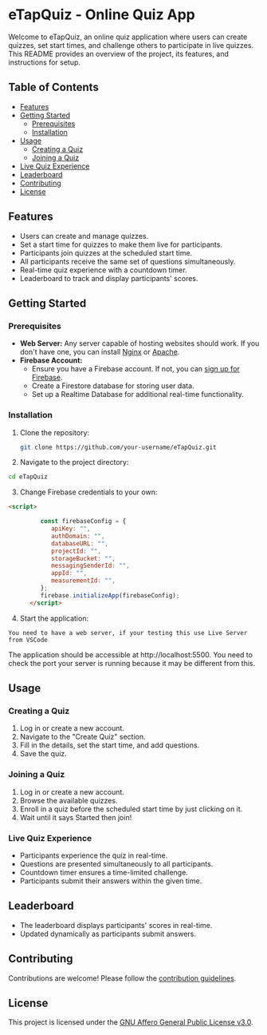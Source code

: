 # eTapQuiz - Online Quiz App

Welcome to eTapQuiz, an online quiz application where users can create quizzes, set start times, and challenge others to participate in live quizzes. This README provides an overview of the project, its features, and instructions for setup.

## Table of Contents

- [Features](#features)
- [Getting Started](#getting-started)
  - [Prerequisites](#prerequisites)
  - [Installation](#installation)
- [Usage](#usage)
  - [Creating a Quiz](#creating-a-quiz)
  - [Joining a Quiz](#joining-a-quiz)
- [Live Quiz Experience](#live-quiz-experience)
- [Leaderboard](#leaderboard)
- [Contributing](#contributing)
- [License](#license)

## Features

- Users can create and manage quizzes.
- Set a start time for quizzes to make them live for participants.
- Participants join quizzes at the scheduled start time.
- All participants receive the same set of questions simultaneously.
- Real-time quiz experience with a countdown timer.
- Leaderboard to track and display participants' scores.

## Getting Started

### Prerequisites

- **Web Server:** Any server capable of hosting websites should work. If you don't have one, you can install [Nginx](https://nginx.org/) or [Apache](https://httpd.apache.org/).
- **Firebase Account:**
  - Ensure you have a Firebase account. If not, you can [sign up for Firebase](https://firebase.google.com/).
  - Create a Firestore database for storing user data.
  - Set up a Realtime Database for additional real-time functionality.


### Installation

1. Clone the repository:

   ```bash
   git clone https://github.com/your-username/eTapQuiz.git
   ```

2. Navigate to the project directory:

```bash
cd eTapQuiz
```

3. Change Firebase credentials to your own:

```html
<script>

         const firebaseConfig = {
            apiKey: "",
            authDomain: "",
            databaseURL: "",
            projectId: "",
            storageBucket: "",
            messagingSenderId: "",
            appId: "",
            measurementId: "",
         };
         firebase.initializeApp(firebaseConfig);
      </script>
```

4. Start the application:

```
You need to have a web server, if your testing this use Live Server from VSCode
```
The application should be accessible at http://localhost:5500.
You need to check the port your server is running because it may be different from this.

## Usage

### Creating a Quiz
1. Log in or create a new account.
2. Navigate to the "Create Quiz" section.
3. Fill in the details, set the start time, and add questions.
4. Save the quiz.

### Joining a Quiz
1. Log in or create a new account.
2. Browse the available quizzes.
3. Enroll in a quiz before the scheduled start time by just clicking on it.
4. Wait until it says Started then join!

### Live Quiz Experience
- Participants experience the quiz in real-time.
- Questions are presented simultaneously to all participants.
- Countdown timer ensures a time-limited challenge.
- Participants submit their answers within the given time.

## Leaderboard
- The leaderboard displays participants' scores in real-time.
- Updated dynamically as participants submit answers.

## Contributing
Contributions are welcome! Please follow the [contribution guidelines](CONTRIBUTING.md).

## License
This project is licensed under the [GNU Affero General Public License v3.0](LICENSE).



